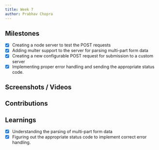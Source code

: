 ```yaml
---
title: Week 7
author: Prabhav Chopra
---
```


## Milestones
- [X] Creating a node server to test the POST requests
- [X] Adding multer support to the server for parsing multi-part form data
- [X] Creating a new configurable POST request for submission to a custom server
- [X] Implementing proper error handling and sending the appropriate status code.

## Screenshots / Videos 

## Contributions

## Learnings
- [X] Understanding the parsing of multi-part form data
- [X] Figuring out the appropriate status code to implement correct error handling.
